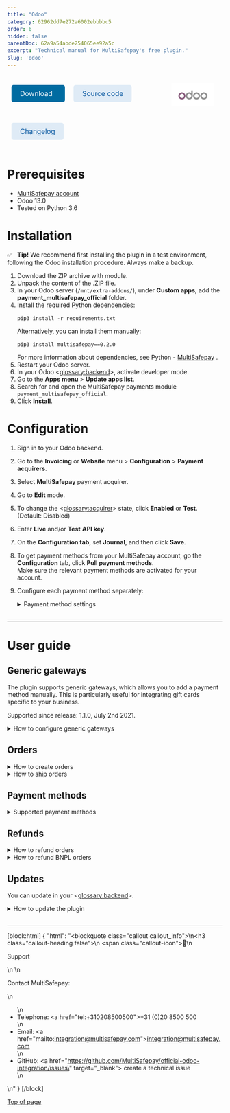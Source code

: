 ```yaml
---
title: "Odoo"
category: 62962dd7e272a6002ebbbbc5
order: 6
hidden: false
parentDoc: 62a9a54abde254065ee92a5c
excerpt: "Technical manual for MultiSafepay's free plugin."
slug: 'odoo'
---
```


<img src="../../static/logo/Plugins/Odoo.svg" width="100" align="right" style="margin: 20px; max-height: 75px"/>

<div style="display: flex; flex-wrap: wrap;">

<a class="suggestEdits" style="display: inline-flex; border-radius: 5px; padding: 10px 20px; margin: 10px; font-size: 1rem; background-color: #006ba1; color: #ffffff; text-decoration: none;" href="https://github.com/MultiSafepay/official-odoo-integration/archive/13.0-develop.zip" target="_self"><span>Download</span><i class="icon icon-download" style="margin-left: 0.6em;"> </i></a>

<a class="suggestEdits" style="display: inline-flex; border-radius: 5px; padding: 10px 20px; margin: 10px; font-size: 1rem; background-color: #DFEBF6; color: #0a59a1; text-decoration: none;" href="https://github.com/MultiSafepay/official-odoo-integration" target="_blank"><i class="icon-external-link"></i> <span>Source code</span></a>

<a class="suggestEdits" style="display: inline-flex; border-radius: 5px; padding: 10px 20px; margin: 10px; font-size: 1rem; background-color: #DFEBF6; color: #0a59a1; text-decoration: none;" href="https://github.com/MultiSafepay/official-odoo-integration/blob/13.0-develop/CHANGELOG.md" target="_blank"><span>Changelog</span></a>

</div>

# Prerequisites

- [MultiSafepay account](/docs/getting-started-guide/)
- Odoo 13.0
- Tested on Python 3.6

# Installation

✅ &nbsp; **Tip!** We recommend first installing the plugin in a test environment, following the Odoo installation procedure. Always make a backup.

1. Download the ZIP archive with module.
2. Unpack the content of the .ZIP file.
3. In your Odoo server (`/mnt/extra-addons/`), under **Custom apps**, add the **payment_multisafepay_official** folder. 
4. Install the required Python dependencies:
    ```
    pip3 install -r requirements.txt
    ```
    Alternatively, you can install them manually:
    ```
    pip3 install multisafepay==0.2.0
    ```
    For more information about dependencies, see Python - <a href="https://pypi.org/project/multisafepay" target="_blank">MultiSafepay</a> <i class="fa fa-external-link" style="font-size:12px;color:#8b929e"></i>.
5. Restart your Odoo server.
6. In your Odoo <<glossary:backend>>, activate developer mode.
7. Go to the **Apps menu** > **Update apps list**.
8. Search for and open the MultiSafepay payments module `payment_multisafepay_official`.
9. Click **Install**.

# Configuration

1. Sign in to your Odoo backend. 
2. Go to the **Invoicing** or **Website** menu > **Configuration** > **Payment acquirers**.
3. Select **MultiSafepay** payment acquirer. 
4. Go to **Edit** mode. 
5. To change the <<glossary:acquirer>> state, click **Enabled** or **Test**. (Default: Disabled)
6. Enter **Live** and/or **Test** **API key**.
7. On the **Configuration tab**, set **Journal**, and then click **Save**.
9. To get payment methods from your MultiSafepay account, go the **Configuration** tab, click **Pull payment methods**.  
    Make sure the relevant payment methods are activated for your account.
10. Configure each payment method separately:

    <details id="payment-method-settings">
    <summary>Payment method settings</summary>
    <br>

    - Name  
    - State  
    - Country: Disabled for some payment methods  
    - Customer group  
    - Order amount: Disabled for some payment methods  
    - Supported currency: Some payment methods process transactions only in EUR. Orders not created in EUR are converted to the required currency, using **Odoo platform currency rate**. This can only be configured by a system administrator.

    </details>

    <br>

---

# User guide

## Generic gateways

The plugin supports generic gateways, which allows you to add a payment method manually. This is particularly useful for integrating gift cards specific to your business. 

Supported since release: 1.1.0, July 2nd 2021.

<details id="how-to-configure-generic-gateways">
<summary>How to configure generic gateways</summary>
<br>

1. Sign in to your Odoo backend. 
2. Go to **Invoicing** > **Payment method** > **Other payment acquirer** > **MultiSafepay**.
3. In the **Title** field, set the relevant [payment method gateway IDs](/reference/gateway-ids/). 
4. Set the gateway logo and name.

</details>

## Orders

<details id="how-to-create-orders">
<summary>How to create orders</summary>
<br>

1. Select the payment method on the checkout page, and then click **Pay now**.
2. Provide any required information (e.g. bank account number), and confirm payment.
3. When the transaction is completed, you receive a _Order { order ID } Confirmed_ <a href="https://docs.multisafepay.com/docs/webhook" target="_blank">webhook notification</a> <i class="fa fa-external-link" style="font-size:12px;color:#8b929e"></i>.

</details>

<details id="how-to-ship-orders">
<summary>How to ship orders</summary>
<br>


1. Go to the **Website** menu> **Orders**, and then select the relevant order.
2. To mark the order as **Shipped**, go to **Delivery** and **Validate transfer**.
    The transaction status changes to **Shipped**.
3. Under **Order details**, you can create an invoice. Its status is **Paid** right away because the order was prepaid.
4. If you want to update the invoice ID of the transaction with MultiSafepay, go to **Configuration** > **Payment transactions**, select the relevant transaction, and then click **Update invoice ID**.

</details>

## Payment methods

<details id="supported-payment-methods">
<summary>Supported payment methods</summary>
<br>

- Cards: [All](/docs/card-payments/)
- <<glossary:BNPL>>: All
- Wallets: [Alipay](/docs/alipay/), [Apple Pay](/docs/apple-pay/), [PayPal](/docs/paypal/)
- Banking methods:
    - [Bancontact](/docs/bancontact/)
    - [Bank transfer](/docs/bank-transfer/)
    - [Belfius](/docs/belfius/)
    - [CBC/KBC](/docs/cbc-kbc/)
    - [Dotpay](/docs/dotpay/)
    - [EPS](/docs/eps/)
    - [Giropay](/docs/giropay/)
    - [iDEAL](/docs/ideal/)
    - [Direct debit](/docs/direct-debit/)
    - [Sofort](/docs/sofort/)
    - [Trustly](/docs/trustly/)

</details>

## Refunds

<details id="how-to-refund-orders">
<summary>How to refund orders</summary>
<br>

In your Odoo backend, you can only refund **Completed** orders.

1. To create a refund invoice, go to **Order invoices**, and then click **Add credit note**.
2. Enter a **Refund reason** and check the invoice lines you want to return, and then click **Post**.
3. To create a refund request, click **Refund with MultiSafepay**.
4. If the request is created successfully, the invoice status changes.
5. When the status of the MultiSafepay refund transaction changes to **Completed**, the status of the refund invoice changes to **Paid**.

</details>

<details id="how-to-refund-bnpl">
<summary>How to refund BNPL orders</summary>
<br>

For <<glossary:BNPL>> orders, the refund request must include a `shopping_cart` object where:

- The `item_quantity` must not be more than `quantity` in the original order.
- The `item_price` must be equal to the `unit_price` in the original order.

❗️ **Note:** You cannot refund BNPL orders if a gift card or promo code was used for the original order.

</details>

## Updates

You can update in your <<glossary:backend>>.

<details id="how-to-update-the-plugin">
<summary>How to update the plugin</summary>
<br>

1. Sign in to your Odoo backend. 
2. Go to the **Apps** menu.
3. Search for and open the **MultiSafepay payments** module.
4. Click **Upgrade**.

</details>
<br>

---

[block:html]
{
  "html": "<blockquote class=\"callout callout_info\">\n<h3 class=\"callout-heading false\">\n        <span class=\"callout-icon\">💬</span>\n        <p>Support</p>\n    </h3>\n  <p>Contact MultiSafepay:</p>\n  <ul>\n    <li>Telephone: <a href=\"tel:+310208500500\">+31 (0)20 8500 500</a></li>\n    <li>Email: <a href=\"mailto:integration@multisafepay.com\">integration@multisafepay.com</a></li>\n    <li>GitHub: <a href=\"https://github.com/MultiSafepay/official-odoo-integration/issues\" target=\"_blank\"> create a technical issue</a></li>\n  </ul>  \n</blockquote>"
}
[/block]

[Top of page](#)